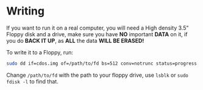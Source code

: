 # Writing

If you want to run it on a real computer, you will need a High density 3.5" Floppy disk and a drive, make sure you have **NO** important **DATA** on it, if you do **BACK IT UP**, as **ALL** the data **WILL BE ERASED!**

To write it to a Floppy, run:
```bash
sudo dd if=cdos.img of=/path/to/fd bs=512 conv=notrunc status=progress
```
Change `/path/to/fd` with the path to your floppy drive, use `lsblk` or `sudo fdisk -l` to find that.
